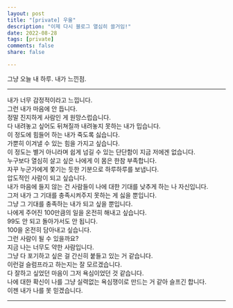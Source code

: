 ```yaml
---
layout: post
title: "[private] 우울"
description: "이제 다시 블로그 열심히 쓸거임!"
date: 2022-08-28
tags: [private]
comments: false
share: false

---
```


그냥 오늘 내 하루. 내가 느낀점.

--- 

내가 너무 감정적이라고 느낍니다. <br>
그런 내가 마음에 안 듭니다.<br>
정말 진지하게 사람인 게 원망스럽습니다.<br>
다 내려놓고 싶어도 뒤쳐질까 내려놓지 못하는 내가 밉습니다.<br>
이 정도에 힘들어 하는 내가 죽도록 싫습니다.<br>
가뿐히 이겨낼 수 있는 힘을 가지고 싶습니다.<br>
이 정도는 별거 아니라며  쉽게 넘길 수 있는 단단함이 지금 저에겐 없습니다.<br>
누구보다 열심히 살고 싶은 나에게 이 몸은 한참 부족합니다.<br>
자꾸 누군가에게 쫓기는 듯한 기분으로 하루하루를 보냅니다.<br>
압도적인 사람이 되고 싶습니다.<br>
내가 마음에 들지 않는 건 사람들이 나에 대한 기대를 낮추게 하는 나 자신입니다.<br>
그저 내가 그 기대를 충족시켜주지 못하는 게 싫을 뿐입니다.<br>
그냥 그 기대를 충족하는 내가 되고 싶을 뿐입니다.<br>
나에게 주어진 100만큼의 일을 온전히 해내고 싶습니다.<br>
99도 안 되고 돌아가서도 안 됩니다.<br>
100을 온전히 담아내고 싶습니다.<br>
그런 사람이 될 수 있을까요?<br>
지금 나는 너무도 약한 사람입니다.<br>
그냥 다 포기하고 싶은 걸 간신히 붙들고 있는 거 같습니다.<br>
이런걸 슬럼프라고 하는지는 잘 모르겠습니다.<br>
다 잘하고 싶었던 마음이 그저 욕심이었던 것 같습니다.<br>
나에 대한 확신이 나를 그냥 실력없는 욕심쟁이로 만드는 거 같아 슬프긴 합니다.<br>
이젠 내가 나를 못 믿겠습니다.<br>

--- 
